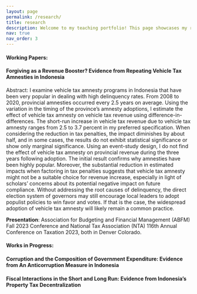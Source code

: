 ```yaml
---
layout: page
permalink: /research/
title: research
description: Welcome to my teaching portfolio! This page showcases my research projects.
nav: true
nav_order: 3
---
```



#### **Working Papers**:

#### Forgiving as a Revenue Booster? Evidence from Repeating Vehicle Tax Amnesties in Indonesia

Abstract:  I examine vehicle tax amnesty programs in Indonesia that have been very popular in dealing
with high delinquency rates. From 2008 to 2020, provincial amnesties occurred every 2.5 years on
average. Using the variation in the timing of the province’s amnesty adoptions, I estimate the effect
of vehicle tax amnesty on vehicle tax revenue using difference-in-differences. The short-run increase
in vehicle tax revenue due to vehicle tax amnesty ranges from 2.5 to 3.7 percent in my preferred
specification. When considering the reduction in tax penalties, the impact diminishes by about half,
and in some cases, the results do not exhibit statistical significance or show only marginal significance.
Using an event-study design, I do not find the effect of vehicle tax amnesty on provincial revenue during
the three years following adoption. The initial result confirms why amnesties have been highly popular.
Moreover, the substantial reduction in estimated impacts when factoring in tax penalties suggests that
vehicle tax amnesty might not be a suitable choice for revenue increase, especially in light of scholars’
concerns about its potential negative impact on future compliance. Without addressing the root
causes of delinquency, the direct election system of governors may still encourage local leaders to adopt
populist policies to win favor and votes. If that is the case, the widespread adoption of vehicle tax
amnesty will likely remain a common practice.

**Presentation**: Association for Budgeting and Financial Management (ABFM) Fall 2023 Conference and National Tax Association (NTA) 116th Annual Conference on Taxation 2023, both in Denver Colorado.


#### **Works in Progress**:

#### Corruption and the Composition of Government Expenditure: Evidence from An Anticorruption Measure in Indonesia

#### Fiscal Interactions in the Short and Long Run: Evidence from Indonesia’s Property Tax Decentralization
